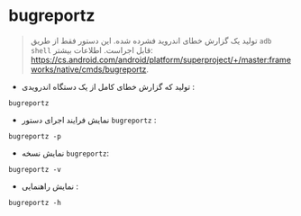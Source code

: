 # bugreportz

> تولید یک گزارش خطای اندروید فشرده شده.
> این دستور فقط از طریق `adb shell` قابل اجراست.
> اطلاعات بیشتر: <https://cs.android.com/android/platform/superproject/+/master:frameworks/native/cmds/bugreportz>.

- تولید که گزارش خطای کامل از یک دستگاه اندرویدی :

`bugreportz`

- نمایش فرایند اجرای دستور `bugreportz` :

`bugreportz -p`

- نمایش نسخه `bugreportz`:

`bugreportz -v`

- نمایش راهنمایی :

`bugreportz -h`
